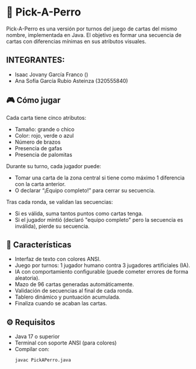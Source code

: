 # 🐶 Pick-A-Perro

Pick-A-Perro es una versión por turnos del juego de cartas del mismo nombre, implementada en Java. El objetivo es formar una secuencia de cartas con diferencias mínimas en sus atributos visuales.

## INTEGRANTES:
- Isaac Jovany García Franco ()
- Ana Sofía García Rubio Asteinza (320555840)

## 🎮 Cómo jugar

Cada carta tiene cinco atributos:
- Tamaño: grande o chico
- Color: rojo, verde o azul
- Número de brazos
- Presencia de gafas
- Presencia de palomitas

Durante su turno, cada jugador puede:
- Tomar una carta de la zona central si tiene como máximo 1 diferencia con la carta anterior.
- O declarar “¡Equipo completo!” para cerrar su secuencia.

Tras cada ronda, se validan las secuencias:
- Si es válida, suma tantos puntos como cartas tenga.
- Si el jugador mintió (declaró "equipo completo" pero la secuencia es inválida), pierde su secuencia.

## 🧠 Características

- Interfaz de texto con colores ANSI.
- Juego por turnos: 1 jugador humano contra 3 jugadores artificiales (IA).
- IA con comportamiento configurable (puede cometer errores de forma aleatoria).
- Mazo de 96 cartas generadas automáticamente.
- Validación de secuencias al final de cada ronda.
- Tablero dinámico y puntuación acumulada.
- Finaliza cuando se acaban las cartas.

## ⚙️ Requisitos

- Java 17 o superior
- Terminal con soporte ANSI (para colores)
- Compilar con:
  ```bash
  javac PickAPerro.java
